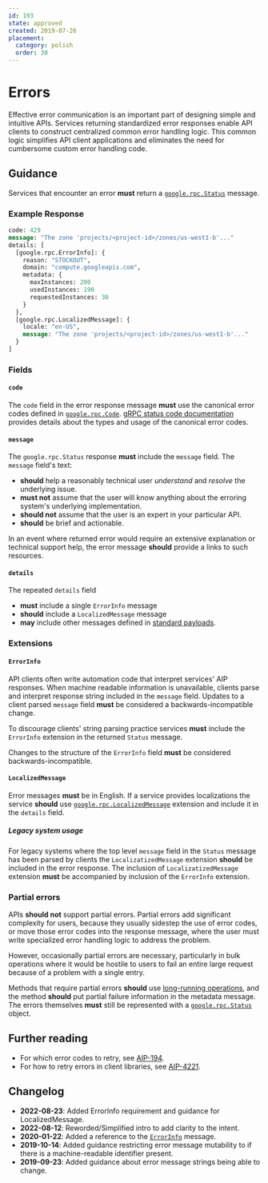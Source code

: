 ```yaml
---
id: 193
state: approved
created: 2019-07-26
placement:
  category: polish
  order: 30
---
```


# Errors

Effective error communication is an important part of designing simple and
intuitive APIs. Services returning standardized error responses enable API
clients to construct centralized common error handling logic. This common logic
simplifies API client applications and eliminates the need for cumbersome
custom error handling code.

## Guidance

Services that encounter an error **must** return a
[`google.rpc.Status`][Status] message.

### Example Response

```proto
code: 429
message: "The zone 'projects/<project-id>/zones/us-west1-b'..."
details: [
  [google.rpc.ErrorInfo]: {
    reason: "STOCKOUT",
    domain: "compute.googleapis.com",
    metadata: {
      maxInstances: 200
      usedInstances: 190
      requestedInstances: 30
    }
  },
  [google.rpc.LocalizedMessage]: {
    locale: "en-US",
    message: "The zone 'projects/<project-id>/zones/us-west1-b'..."
  }
]
```

### Fields

#### `code`

The `code` field in the error response message **must** use the
canonical error codes defined in [`google.rpc.Code`][Code].
[gRPC status code documentation][] provides details about the types and
usage of the canonical error codes.

#### `message`

The `google.rpc.Status` response **must** include the `message` field.
The `message` field's text:

* **should** help a reasonably technical user _understand_ and _resolve_
the underlying issue.
* **must not** assume that the user will know anything about the erroring
system's underlying implementation.
* **should not** assume that the user is an expert in your particular API.
* **should** be brief and actionable.

In an event where returned error would require an extensive explanation or
technical support help, the error message **should** provide a links to such
resources.

#### `details`

The repeated `details` field

* **must** include a single `ErrorInfo` message
* **should** include a `LocalizedMessage` message
* **may** include other messages defined in [standard payloads][details].

### Extensions

#### `ErrorInfo`

API clients often write automation code that interpret services' AIP responses.
When machine readable information is unavailable, clients parse and interpret
response string included in the `message` field. Updates to a client parsed
`message` field **must** be considered a backwards-incompatible change.

To discourage clients' string parsing practice services **must** include
the `ErrorInfo` extension in the returned `Status` message.

Changes to the structure of the `ErrorInfo` field **must** be considered
backwards-incompatible.

#### `LocalizedMessage`

Error messages **must** be in English. If a service provides localizations
the service **should** use [`google.rpc.LocalizedMessage`][details] extension
and include it in the `details` field.

##### Legacy system usage
For legacy systems where the top level `message` field in the `Status` message
has been parsed by clients the `LocalizatizedMessage` extension **should** be
included in the error response. The inclusion of `LocalizatizedMessage` extension
**must** be accompanied by inclusion of the `ErrorInfo` extension.

### Partial errors

APIs **should not** support partial errors. Partial errors add significant
complexity for users, because they usually sidestep the use of error codes, or
move those error codes into the response message, where the user must write
specialized error handling logic to address the problem.

However, occasionally partial errors are necessary, particularly in bulk
operations where it would be hostile to users to fail an entire large request
because of a problem with a single entry.

Methods that require partial errors **should** use [long-running operations][],
and the method **should** put partial failure information in the metadata
message. The errors themselves **must** still be represented with a
[`google.rpc.Status`][Status] object.

## Further reading

- For which error codes to retry, see [AIP-194](https://aip.dev/194).
- For how to retry errors in client libraries, see [AIP-4221](https://aip.dev/client-libraries/4221).

## Changelog

- **2022-08-23**: Added ErrorInfo requirement and guidance for LocalizedMessage.
- **2022-08-12**: Reworded/Simplified intro to add clarity to the intent.
- **2020-01-22**: Added a reference to the [`ErrorInfo`][ErrorInfo] message.
- **2019-10-14**: Added guidance restricting error message mutability to if
  there is a machine-readable identifier present.
- **2019-09-23**: Added guidance about error message strings being able to
  change.

<!-- prettier-ignore-start -->
[aip-4221]: ../client-libraries/4221.md
[details]: https://github.com/googleapis/googleapis/blob/master/google/rpc/error_details.proto
[ErrorInfo]: https://github.com/googleapis/googleapis/blob/master/google/rpc/error_details.proto#L111
[grpc status code documentation]: https://github.com/grpc/grpc/blob/master/doc/statuscodes.md
[Code]: https://github.com/googleapis/googleapis/blob/master/google/rpc/code.proto
[Status]: https://github.com/googleapis/googleapis/blob/master/google/rpc/status.proto
[long-running operations]: ./0151.md
<!-- prettier-ignore-end -->
